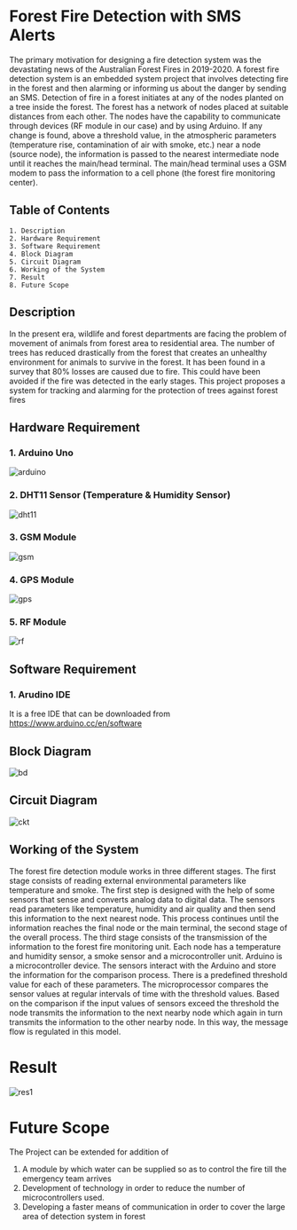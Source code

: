 # **Forest Fire Detection with SMS Alerts**

The primary motivation for designing a fire detection system was the devastating news of the Australian Forest Fires in 2019-2020. 
A forest fire detection system is an embedded system project that involves detecting fire in the forest and then alarming or informing us about the danger by sending an SMS. Detection of fire in a forest initiates at any of the nodes planted on a tree inside the forest. The forest has a network of nodes placed at suitable distances from each other. The nodes have the capability to communicate through devices (RF module in our case) and by using Arduino. If any change is found, above a threshold value, in the atmospheric parameters (temperature rise, contamination of air with smoke, etc.) near a node (source node), the information is passed to the nearest intermediate node until it reaches the main/head terminal. The main/head terminal uses a GSM modem to pass the information to a cell phone (the forest fire monitoring center).

## Table of Contents
    1. Description
    2. Hardware Requirement
    3. Software Requirement
    4. Block Diagram
    5. Circuit Diagram
    6. Working of the System
    7. Result
    8. Future Scope
    
## Description
In the present era, wildlife and forest departments are facing the problem of movement of animals from forest area to residential area. The number of trees has reduced drastically from the forest that creates an unhealthy environment for animals to survive in the forest. It has been found in a survey that 80% losses are caused due to fire. This could have been avoided if the fire was detected in the early stages. This project proposes a system for tracking and alarming for the protection of trees against forest fires

## Hardware Requirement
### 1. Arduino Uno

 ![arduino](https://encrypted-tbn0.gstatic.com/images?q=tbn:ANd9GcR2YjUpS0aymH4CJbBzL7sK1iVgSb4c9RXffw&usqp=CAU)
 
### 2. DHT11 Sensor (Temperature & Humidity Sensor)

![dht11](https://encrypted-tbn0.gstatic.com/images?q=tbn:ANd9GcQRfe5IC9jjOpvWSKQMyLQT4_BWKfgmc_6-dQ&usqp=CAU)
### 3. GSM Module
![gsm](https://encrypted-tbn0.gstatic.com/images?q=tbn:ANd9GcQQ5s9jmo_pSycY42_YG51sb4C_aIe7MmhmlsmsxZvXXOhpyQdGWm7siKM4YOdPg-JreZ8&usqp=CAU)
### 4. GPS Module
![gps](https://encrypted-tbn0.gstatic.com/images?q=tbn:ANd9GcTTaLUBLVYjXcEg1SyxCDg2OZKVBXKoVDjCVQ&usqp=CAU)
### 5. RF Module
![rf](https://encrypted-tbn0.gstatic.com/images?q=tbn:ANd9GcTonRxyscyzwWcb_s5KpxfHpK6CU0KWMLpLHg&usqp=CAU)
## Software Requirement
### 1. Arudino IDE
It is a free IDE that can be downloaded from https://www.arduino.cc/en/software
## Block Diagram
![bd](https://i.imgur.com/q1FDPSD.png)
## Circuit Diagram
![ckt](https://www.linkpicture.com/q/ckt-diagram.png)
## Working of the System
The forest fire detection module works in three different stages. The first stage consists of reading external environmental parameters like temperature and smoke. The first step is designed with the help of some sensors that sense and converts analog data to digital data. The sensors read parameters like temperature, humidity and air quality and then send this information to the next nearest node. This process continues until the information reaches the final node or the main terminal, the second stage of the overall process. The third stage consists of the transmission of the information to the forest fire monitoring unit. Each node has a temperature and humidity sensor, a smoke sensor and a microcontroller unit. Arduino is a microcontroller device. The sensors interact with the Arduino and store the information for the comparison process. There is a predefined threshold value for each of these parameters. The microprocessor compares the sensor values at regular intervals of time with the threshold values. Based on the comparison if the input values of sensors exceed the threshold the node transmits the information to the next nearby node which again in turn transmits the information to the other nearby node. In this way, the message flow is regulated in this model.

# Result
![res1](https://www.linkpicture.com/q/result1_major.png)

# Future Scope
The Project can be extended for addition of
1. A module by which water can be supplied so as to control the fire till the emergency team arrives
2. Development of technology in order to reduce the number of microcontrollers used.
3. Developing a faster means of communication in order to cover the large area of detection system in forest







